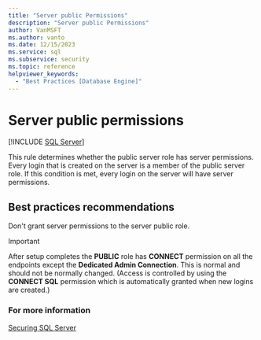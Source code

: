 ```yaml
---
title: "Server public Permissions"
description: "Server public Permissions"
author: VanMSFT
ms.author: vanto
ms.date: 12/15/2023
ms.service: sql
ms.subservice: security
ms.topic: reference
helpviewer_keywords:
  - "Best Practices [Database Engine]"
---
```

# Server public permissions

[!INCLUDE [SQL Server](../../includes/applies-to-version/sqlserver.md)]

This rule determines whether the public server role has server permissions. Every login that is created on the server is a member of the public server role. If this condition is met, every login on the server will have server permissions.

## Best practices recommendations

Don't grant server permissions to the server public role.

> [!IMPORTANT]  
> After setup completes the **PUBLIC** role has **CONNECT** permission on all the endpoints except the **Dedicated Admin Connection**. This is normal and should not be normally changed. (Access is controlled by using the **CONNECT SQL** permission which is automatically granted when new logins are created.)

### For more information

[Securing SQL Server](../security/securing-sql-server.md)
